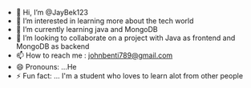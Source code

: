 - 👋 Hi, I’m @JayBek123
- 👀 I’m interested in learning more about the tech world
- 🌱 I’m currently learning java and MongoDB
- 💞️ I’m looking to collaborate on a project with Java as frontend and MongoDB as backend
- 📫 How to reach me : johnbenti789@gmail.com
- 😄 Pronouns: ...He
- ⚡ Fun fact: ... I'm a student who loves to learn alot from other people

<!---
JayBek123/JayBek123 is a ✨ special ✨ repository because its `README.md` (this file) appears on your GitHub profile.
You can click the Preview link to take a look at your changes.
--->
